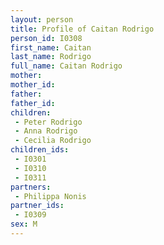 ```yaml
---
layout: person
title: Profile of Caitan Rodrigo
person_id: I0308
first_name: Caitan
last_name: Rodrigo
full_name: Caitan Rodrigo
mother: 
mother_id: 
father: 
father_id: 
children:
 - Peter Rodrigo
 - Anna Rodrigo
 - Cecilia Rodrigo
children_ids:
 - I0301
 - I0310
 - I0311
partners:
 - Philippa Nonis
partner_ids:
 - I0309
sex: M
---
```


